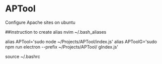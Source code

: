 # APTool
Configure Apache sites on ubuntu

##instruction to create alias
nvim ~/.bash_aliases


alias APTool='sudo node ~/Projects/APTool/index.js'
alias APToolG='sudo npm run electron --prefix ~/Projects/APTool/ gIndex.js'


source ~/.bashrc
